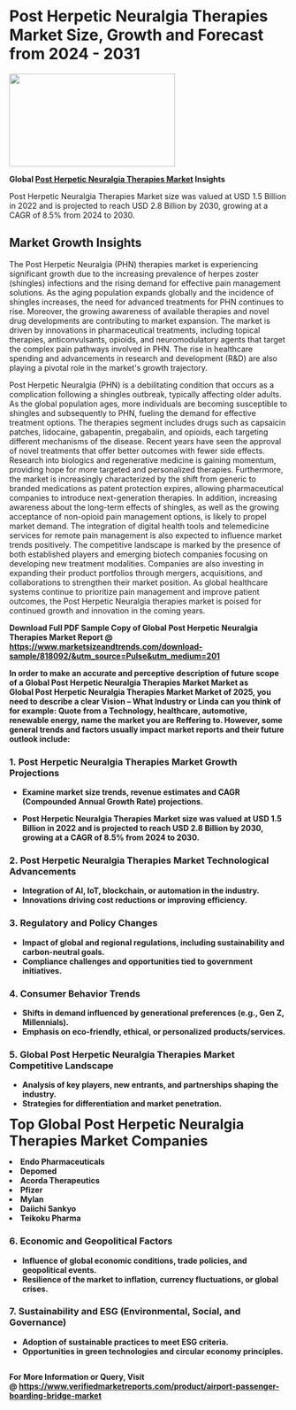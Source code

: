 <H1>Post Herpetic Neuralgia Therapies Market Size, Growth and Forecast from 2024 - 2031</H1><img class="aligncenter size-medium wp-image-584254" src="https://thirdeyenews.in/wp-content/uploads/2024/09/Global-Market-Research-300x168.jpeg" alt="" width="300" height="168" /><p><strong>Global&nbsp;<a href="https://www.marketsizeandtrends.com/download-sample/818092/&amp;utm_source=Pulse&amp;utm_medium=201">Post Herpetic Neuralgia Therapies Market</a> Insights</strong></p><p>Post Herpetic Neuralgia Therapies Market size was valued at USD 1.5 Billion in 2022 and is projected to reach USD 2.8 Billion by 2030, growing at a CAGR of 8.5% from 2024 to 2030.</p><p><h2>Market Growth Insights</h2> <p>The Post Herpetic Neuralgia (PHN) therapies market is experiencing significant growth due to the increasing prevalence of herpes zoster (shingles) infections and the rising demand for effective pain management solutions. As the aging population expands globally and the incidence of shingles increases, the need for advanced treatments for PHN continues to rise. Moreover, the growing awareness of available therapies and novel drug developments are contributing to market expansion. The market is driven by innovations in pharmaceutical treatments, including topical therapies, anticonvulsants, opioids, and neuromodulatory agents that target the complex pain pathways involved in PHN. The rise in healthcare spending and advancements in research and development (R&D) are also playing a pivotal role in the market's growth trajectory. <br> <strong></strong> </p> <p>Post Herpetic Neuralgia (PHN) is a debilitating condition that occurs as a complication following a shingles outbreak, typically affecting older adults. As the global population ages, more individuals are becoming susceptible to shingles and subsequently to PHN, fueling the demand for effective treatment options. The therapies segment includes drugs such as capsaicin patches, lidocaine, gabapentin, pregabalin, and opioids, each targeting different mechanisms of the disease. Recent years have seen the approval of novel treatments that offer better outcomes with fewer side effects. Research into biologics and regenerative medicine is gaining momentum, providing hope for more targeted and personalized therapies. Furthermore, the market is increasingly characterized by the shift from generic to branded medications as patent protection expires, allowing pharmaceutical companies to introduce next-generation therapies. In addition, increasing awareness about the long-term effects of shingles, as well as the growing acceptance of non-opioid pain management options, is likely to propel market demand. The integration of digital health tools and telemedicine services for remote pain management is also expected to influence market trends positively. The competitive landscape is marked by the presence of both established players and emerging biotech companies focusing on developing new treatment modalities. Companies are also investing in expanding their product portfolios through mergers, acquisitions, and collaborations to strengthen their market position. As global healthcare systems continue to prioritize pain management and improve patient outcomes, the Post Herpetic Neuralgia therapies market is poised for continued growth and innovation in the coming years. <br> <strong></p><p><span class=""><strong>Download Full PDF Sample Copy of Global Post Herpetic Neuralgia Therapies Market Report</strong> @ <a href="https://www.marketsizeandtrends.com/download-sample/818092/&amp;utm_source=Pulse&amp;utm_medium=201" target="_blank">https://www.marketsizeandtrends.com/download-sample/818092/&amp;utm_source=Pulse&amp;utm_medium=201</a></span></p><p>In order to make an accurate and perceptive description of future scope of a Global&nbsp;Post Herpetic Neuralgia Therapies Market Market as Global&nbsp;Post Herpetic Neuralgia Therapies Market Market of 2025, you need to describe a clear Vision &ndash; What Industry or Linda can you think of for example: Quote from a Technology, healthcare, automotive, renewable energy, name the market you are Reffering to. However, some general trends and factors usually impact market reports and their future outlook include:</p><h3>1.&nbsp;<strong>Post Herpetic Neuralgia Therapies Market Growth Projections</strong></h3><ul><li>Examine market size trends, revenue estimates and CAGR (Compounded Annual Growth Rate) projections.</li><li><p>Post Herpetic Neuralgia Therapies Market size was valued at USD 1.5 Billion in 2022 and is projected to reach USD 2.8 Billion by 2030, growing at a CAGR of 8.5% from 2024 to 2030.</p></li></ul><h3>2.&nbsp;<strong>Post Herpetic Neuralgia Therapies Market Technological Advancements</strong></h3><ul><li>Integration of AI, IoT, blockchain, or automation in the industry.</li><li>Innovations driving cost reductions or improving efficiency.</li></ul><h3>3.&nbsp;<strong>Regulatory and Policy Changes</strong></h3><ul><li>Impact of global and regional regulations, including sustainability and carbon-neutral goals.</li><li>Compliance challenges and opportunities tied to government initiatives.</li></ul><h3>4.&nbsp;<strong>Consumer Behavior Trends</strong></h3><ul><li>Shifts in demand influenced by generational preferences (e.g., Gen Z, Millennials).</li><li>Emphasis on eco-friendly, ethical, or personalized products/services.</li></ul><h3>5.&nbsp;<strong>Global Post Herpetic Neuralgia Therapies Market Competitive Landscape</strong></h3><ul><li>Analysis of key players, new entrants, and partnerships shaping the industry.</li><li>Strategies for differentiation and market penetration.</li></ul><p data-pm-slice="1 1 []"><span style="color: inherit; font-family: inherit; font-size: 25px;">Top Global Post Herpetic Neuralgia Therapies Market Companies</span></p><div class="" data-test-id=""><p><li>Endo Pharmaceuticals</li><li> Depomed</li><li> Acorda Therapeutics</li><li> Pfizer</li><li> Mylan</li><li> Daiichi Sankyo</li><li> Teikoku Pharma</li></p></div><h3>6.&nbsp;<strong>Economic and Geopolitical Factors</strong></h3><ul><li>Influence of global economic conditions, trade policies, and geopolitical events.</li><li>Resilience of the market to inflation, currency fluctuations, or global crises.</li></ul><h3>7.&nbsp;<strong>Sustainability and ESG (Environmental, Social, and Governance)</strong></h3><ul><li>Adoption of sustainable practices to meet ESG criteria.</li><li>Opportunities in green technologies and circular economy principles.</li></ul><h2><strong style="font-size: 14px;">For More Information or Query, Visit @&nbsp;</strong><a style="background-color: #ffffff; font-size: 14px;" href="https://www.marketsizeandtrends.com/report/post-herpetic-neuralgia-therapies-market/" target="_blank">https://www.verifiedmarketreports.com/product/airport-passenger-boarding-bridge-market</a></h2>
